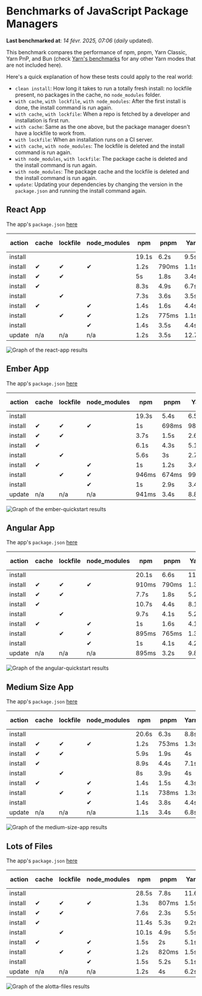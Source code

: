# Benchmarks of JavaScript Package Managers

**Last benchmarked at**: _14 févr. 2025, 07:06_ (_daily_ updated).

This benchmark compares the performance of npm, pnpm, Yarn Classic, Yarn PnP, and Bun (check [Yarn's benchmarks](https://yarnpkg.com/benchmarks) for any other Yarn modes that are not included here).

Here's a quick explanation of how these tests could apply to the real world:

- `clean install`: How long it takes to run a totally fresh install: no lockfile present, no packages in the cache, no `node_modules` folder.
- `with cache`, `with lockfile`, `with node_modules`: After the first install is done, the install command is run again.
- `with cache`, `with lockfile`: When a repo is fetched by a developer and installation is first run.
- `with cache`: Same as the one above, but the package manager doesn't have a lockfile to work from.
- `with lockfile`: When an installation runs on a CI server.
- `with cache`, `with node_modules`: The lockfile is deleted and the install command is run again.
- `with node_modules`, `with lockfile`: The package cache is deleted and the install command is run again.
- `with node_modules`: The package cache and the lockfile is deleted and the install command is run again.
- `update`: Updating your dependencies by changing the version in the `package.json` and running the install command again.

## React App

The app's `package.json` [here](./fixtures/react-app/package.json)

| action  | cache | lockfile | node_modules| npm | pnpm | Yarn | Yarn PnP | Bun |
| ---     | ---   | ---      | ---         | --- | ---  | ---  | ---      | --- |
| install |       |          |             | 19.1s | 6.2s | 9.5s | 4.5s | 1.3s |
| install | ✔     | ✔        | ✔           | 1.2s | 790ms | 1.1s | n/a | 36ms |
| install | ✔     | ✔        |             | 5s | 1.8s | 3.4s | 962ms | 443ms |
| install | ✔     |          |             | 8.3s | 4.9s | 6.7s | 4.1s | 433ms |
| install |       | ✔        |             | 7.3s | 3.6s | 3.5s | 957ms | 418ms |
| install | ✔     |          | ✔           | 1.4s | 1.6s | 4.4s | n/a | 35ms |
| install |       | ✔        | ✔           | 1.2s | 775ms | 1.1s | n/a | 32ms |
| install |       |          | ✔           | 1.4s | 3.5s | 4.4s | n/a | 32ms |
| update  | n/a | n/a | n/a | 1.2s | 3.5s | 12.7s | 6.2s | 36ms |

<img alt="Graph of the react-app results" src="results/img/react-app.svg" />

## Ember App

The app's `package.json` [here](./fixtures/ember-quickstart/package.json)

| action  | cache | lockfile | node_modules| npm | pnpm | Yarn | Yarn PnP | Bun |
| ---     | ---   | ---      | ---         | --- | ---  | ---  | ---      | --- |
| install |       |          |             | 19.3s | 5.4s | 6.5s | 3.6s | 962ms |
| install | ✔     | ✔        | ✔           | 1s | 698ms | 989ms | n/a | 28ms |
| install | ✔     | ✔        |             | 3.7s | 1.5s | 2.6s | 848ms | 351ms |
| install | ✔     |          |             | 6.1s | 4.3s | 5.1s | 3.2s | 352ms |
| install |       | ✔        |             | 5.6s | 3s | 2.7s | 854ms | 329ms |
| install | ✔     |          | ✔           | 1s | 1.2s | 3.4s | n/a | 27ms |
| install |       | ✔        | ✔           | 946ms | 674ms | 994ms | n/a | 25ms |
| install |       |          | ✔           | 1s | 2.9s | 3.4s | n/a | 25ms |
| update  | n/a | n/a | n/a | 941ms | 3.4s | 8.8s | 4.6s | 28ms |

<img alt="Graph of the ember-quickstart results" src="results/img/ember-quickstart.svg" />

## Angular App

The app's `package.json` [here](./fixtures/angular-quickstart/package.json)

| action  | cache | lockfile | node_modules| npm | pnpm | Yarn | Yarn PnP | Bun |
| ---     | ---   | ---      | ---         | --- | ---  | ---  | ---      | --- |
| install |       |          |             | 20.1s | 6.6s | 11.8s | 4.5s | 1.7s |
| install | ✔     | ✔        | ✔           | 910ms | 790ms | 1.3s | n/a | 30ms |
| install | ✔     | ✔        |             | 7.7s | 1.8s | 5.2s | 1.2s | 868ms |
| install | ✔     |          |             | 10.7s | 4.4s | 8.1s | 4s | 835ms |
| install |       | ✔        |             | 9.7s | 4.1s | 5.2s | 1.2s | 835ms |
| install | ✔     |          | ✔           | 1s | 1.6s | 4.1s | n/a | 29ms |
| install |       | ✔        | ✔           | 895ms | 765ms | 1.3s | n/a | 27ms |
| install |       |          | ✔           | 1s | 4.1s | 4.2s | n/a | 27ms |
| update  | n/a | n/a | n/a | 895ms | 3.2s | 9.8s | 4.2s | 34ms |

<img alt="Graph of the angular-quickstart results" src="results/img/angular-quickstart.svg" />

## Medium Size App

The app's `package.json` [here](./fixtures/medium-size-app/package.json)

| action  | cache | lockfile | node_modules| npm | pnpm | Yarn | Yarn PnP | Bun |
| ---     | ---   | ---      | ---         | --- | ---  | ---  | ---      | --- |
| install |       |          |             | 20.6s | 6.3s | 8.8s | 4.6s | 1.4s |
| install | ✔     | ✔        | ✔           | 1.2s | 753ms | 1.3s | n/a | 33ms |
| install | ✔     | ✔        |             | 5.9s | 1.9s | 4s | 1.1s | 481ms |
| install | ✔     |          |             | 8.9s | 4.4s | 7.1s | 4.1s | 465ms |
| install |       | ✔        |             | 8s | 3.9s | 4s | 1.1s | 456ms |
| install | ✔     |          | ✔           | 1.4s | 1.5s | 4.3s | n/a | 32ms |
| install |       | ✔        | ✔           | 1.1s | 738ms | 1.3s | n/a | 30ms |
| install |       |          | ✔           | 1.4s | 3.8s | 4.4s | n/a | 29ms |
| update  | n/a | n/a | n/a | 1.1s | 3.4s | 6.8s | 4.1s | 40ms |

<img alt="Graph of the medium-size-app results" src="results/img/medium-size-app.svg" />

## Lots of Files

The app's `package.json` [here](./fixtures/alotta-files/package.json)

| action  | cache | lockfile | node_modules| npm | pnpm | Yarn | Yarn PnP | Bun |
| ---     | ---   | ---      | ---         | --- | ---  | ---  | ---      | --- |
| install |       |          |             | 28.5s | 7.8s | 11.6s | 5.5s | 1.7s |
| install | ✔     | ✔        | ✔           | 1.3s | 807ms | 1.5s | n/a | 41ms |
| install | ✔     | ✔        |             | 7.6s | 2.3s | 5.5s | 1.3s | 719ms |
| install | ✔     |          |             | 11.4s | 5.3s | 9.2s | 4.9s | 710ms |
| install |       | ✔        |             | 10.1s | 4.9s | 5.5s | 1.3s | 711ms |
| install | ✔     |          | ✔           | 1.5s | 2s | 5.1s | n/a | 41ms |
| install |       | ✔        | ✔           | 1.2s | 820ms | 1.5s | n/a | 38ms |
| install |       |          | ✔           | 1.5s | 5.2s | 5.1s | n/a | 37ms |
| update  | n/a | n/a | n/a | 1.2s | 4s | 6.2s | 4.9s | 88ms |

<img alt="Graph of the alotta-files results" src="results/img/alotta-files.svg" />